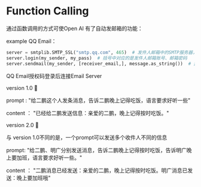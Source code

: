 # Function Calling

通过函数调用的方式可使Open AI 有了自动发邮箱的功能：

example QQ Email：

```python
server = smtplib.SMTP_SSL("smtp.qq.com", 465)  # 发件人邮箱中的SMTP服务器，端口是465
server.login(my_sender, my_pass)  # 括号中对应的是发件人邮箱账号、邮箱密码
server.sendmail(my_sender, [receiver_email,], message.as_string())  # 括号中对应的是发件人邮箱账号、收件人邮箱账号、发送邮件
```
QQ Email授权码登录后连接Email Server

version 1.0 🔺

prompt : "给二鹏这个人发条消息，告诉二鹏晚上记得吃饭，语言要求好听一些"

content ： "已经给二鹏发送信息：亲爱的二鹏，晚上记得按时吃饭。"



version 2.0 🔺

与 version 1.0不同的是，一个prompt可以发送多个收件人不同的信息

prompt: "给二鹏、明广分别发送消息，告诉二鹏晚上记得按时吃饭，告诉明广晚上要加班，语言要求好听一些。"

content ： "二鹏消息已经发送：亲爱的二鹏，晚上记得按时吃饭。明广消息已发送：晚上要加班哦"

